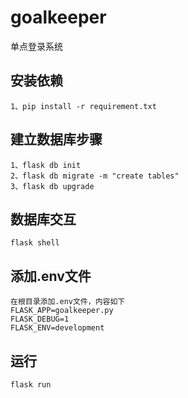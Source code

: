 # goalkeeper
单点登录系统

## 安装依赖
    1、pip install -r requirement.txt
 
## 建立数据库步骤
    1、flask db init 
    2、flask db migrate -m "create tables" 
    3、flask db upgrade

## 数据库交互
    flask shell

## 添加.env文件
    在根目录添加.env文件，内容如下
    FLASK_APP=goalkeeper.py
    FLASK_DEBUG=1
    FLASK_ENV=development


## 运行
    flask run
